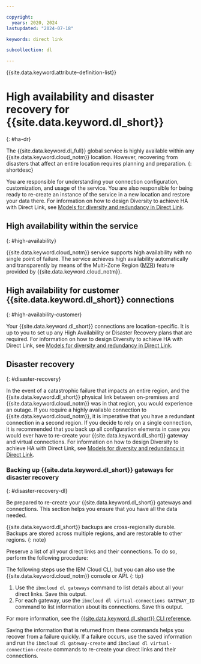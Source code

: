 ```yaml
---

copyright:
  years: 2020, 2024
lastupdated: "2024-07-18"

keywords: direct link

subcollection: dl

---
```


{{site.data.keyword.attribute-definition-list}}

# High availability and disaster recovery for {{site.data.keyword.dl_short}}
{: #ha-dr}

The {{site.data.keyword.dl_full}} global service is highly available within any {{site.data.keyword.cloud_notm}} location. However, recovering from disasters that affect an entire location requires planning and preparation.
{: shortdesc}

You are responsible for understanding your connection configuration, customization, and usage of the service. You are also responsible for being ready to re-create an instance of the service in a new location and restore your data there.  For information on how to design Diversity to achieve HA with Direct Link, see [Models for diversity and redundancy in Direct Link](/docs/dl?topic=dl-models-for-diversity-and-redundancy-in-direct-link).

## High availability within the service
{: #high-availability}

{{site.data.keyword.cloud_notm}} service supports high availability with no single point of failure. The service achieves high availability automatically and transparently by means of the Multi-Zone Region ([MZR](/docs/overview?topic=overview-locations#table-mzr)) feature provided by {{site.data.keyword.cloud_notm}}.

## High availability for customer {{site.data.keyword.dl_short}} connections
{: #high-availability-customer}

Your {{site.data.keyword.dl_short}} connections are location-specific. It is up to you to set up any High Availability or Disaster Recovery plans that are required. For information on how to design Diversity to achieve HA with Direct Link, see [Models for diversity and redundancy in Direct Link](/docs/dl?topic=dl-models-for-diversity-and-redundancy-in-direct-link).

## Disaster recovery
{: #disaster-recovery}

In the event of a catastrophic failure that impacts an entire region, and the {{site.data.keyword.dl_short}} physical link between on-premises and {{site.data.keyword.cloud_notm}} was in that region, you would experience an outage. If you require a highly available connection to {{site.data.keyword.cloud_notm}}, it is imperative that you have a redundant connection in a second region. If you decide to rely on a single connection, it is recommended that you back up all configuration elements in case you would ever have to re-create your {{site.data.keyword.dl_short}} gateway and virtual connections. For information on how to design Diversity to achieve HA with Direct Link, see [Models for diversity and redundancy in Direct Link](/docs/dl?topic=dl-models-for-diversity-and-redundancy-in-direct-link).

### Backing up {{site.data.keyword.dl_short}} gateways for disaster recovery
{: #disaster-recovery-dl}

Be prepared to re-create your {{site.data.keyword.dl_short}} gateways and connections. This section helps you ensure that you have all the data needed.

{{site.data.keyword.dl_short}} backups are cross-regionally durable. Backups are stored across multiple regions, and are restorable to other regions.
{: note}

Preserve a list of all your direct links and their connections. To do so, perform the following procedure:

The following steps use the IBM Cloud CLI, but you can also use the {{site.data.keyword.cloud_notm}} console or API.
{: tip}

1. Use the `ibmcloud dl gateways` command to list details about all your direct links. Save this output.
2. For each gateway, use the `ibmcloud dl virtual-connections GATEWAY_ID` command to list information about its connections. Save this output.

For more information, see the [{{site.data.keyword.dl_short}} CLI reference](/docs/dl?topic=dl-dl-cli).

Saving the information that is returned from these commands helps you recover from a failure quickly. If a failure occurs, use the saved information and run the `ibmcloud dl gateway-create` and `ibmcloud dl virtual-connection-create` commands to re-create your direct links and their connections.
